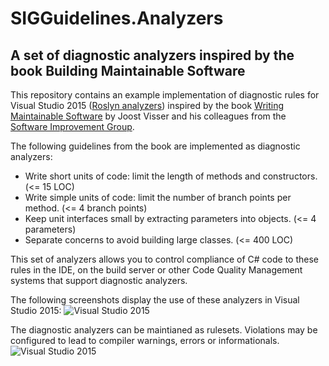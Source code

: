 # SIGGuidelines.Analyzers
## A set of diagnostic analyzers inspired by the book Building Maintainable Software
This repository contains an example implementation of diagnostic rules for Visual Studio 2015 ([Roslyn analyzers](https://msdn.microsoft.com/en-us/magazine/dn879356.aspx)) inspired by the book [Writing Maintainable Software](http://shop.oreilly.com/product/0636920049159.do) by Joost Visser and his colleagues from the [Software Improvement Group](https://www.sig.eu).

The following guidelines from the book are implemented as diagnostic analyzers:

- Write short units of code: limit the length of methods and constructors. (<= 15 LOC)
- Write simple units of code: limit the number of branch points per method. (<= 4 branch points)
- Keep unit interfaces small by extracting parameters into objects. (<= 4 parameters)
- Separate concerns to avoid building large classes. (<= 400 LOC)

This set of analyzers allows you to control compliance of C# code to these rules in the IDE, on the build server or other Code Quality Management systems that support diagnostic analyzers.

The following screenshots display the use of these analyzers in Visual Studio 2015:
![Visual Studio 2015](https://github.com/p3pijn/WritingMaintainableSoftware-Analyzers/raw/master/Screenshot1.PNG "Visual Studio 2015")

The diagnostic analyzers can be maintianed as rulesets. Violations may be configured to lead to compiler warnings, errors or informationals.
![Visual Studio 2015](https://github.com/p3pijn/WritingMaintainableSoftware-Analyzers/raw/master/Screenshot2.PNG "Visual Studio 2015")

